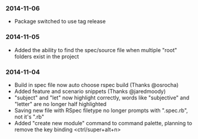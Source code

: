 ### 2014-11-06

* Package switched to use tag release

### 2014-11-05

* Added the ability to find the spec/source file when multiple "root" folders exist in the project

### 2014-11-04

* Build in spec file now auto choose rspec build (Thanks @osrocha)
* Added feature and scenario snippets (Thanks @jaredmoody)
* "subject" and "let" now highlight correctly, words like "subjective" and "letter" are no longer half highlighted
* Saving new file with RSpec filetype no longer prompts with ".spec.rb", not it's ".rb"
* Added "create new module" command to command palette, planning to remove the key binding <ctrl/super+alt+n>
